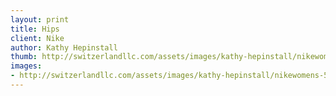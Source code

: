 ```yaml
--- 
layout: print
title: Hips
client: Nike
author: Kathy Hepinstall
thumb: http://switzerlandllc.com/assets/images/kathy-hepinstall/nikewomens-5-small.jpg
images: 
- http://switzerlandllc.com/assets/images/kathy-hepinstall/nikewomens-5.jpg
---
```

